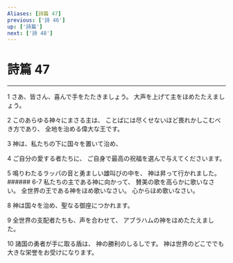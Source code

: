 ```yaml
---
Aliases: [詩篇 47]
previous: ['詩 46']
up: ['詩篇']
next: ['詩 48']
---
```

# 詩篇 47

***




1 
さあ、皆さん、喜んで手をたたきましょう。 大声を上げて主をほめたたえましょう。 



2 
このあらゆる神々にまさる主は、 ことばには尽くせないほど畏れかしこむべき方であり、 全地を治める偉大な王です。 



3 
神は、私たちの下に国々を置いて治め、 



4 
ご自分の愛する者たちに、 ご自身で最高の祝福を選んで与えてくださいます。 



5 
鳴りわたるラッパの音と勇ましい雄叫びの中を、 神は昇って行かれました。 ###### 6-7 私たちの主である神に向かって、 賛美の歌を高らかに歌いなさい。 全世界の王である神をほめ歌いなさい。 心からほめ歌いなさい。 



8 
神は国々を治め、聖なる御座につかれます。 



9 
全世界の支配者たちも、声を合わせて、 アブラハムの神をほめたたえました。 



10 
諸国の勇者が手に取る盾は、 神の勝利のしるしです。 神は世界のどこででも 大きな栄誉をお受けになります。
